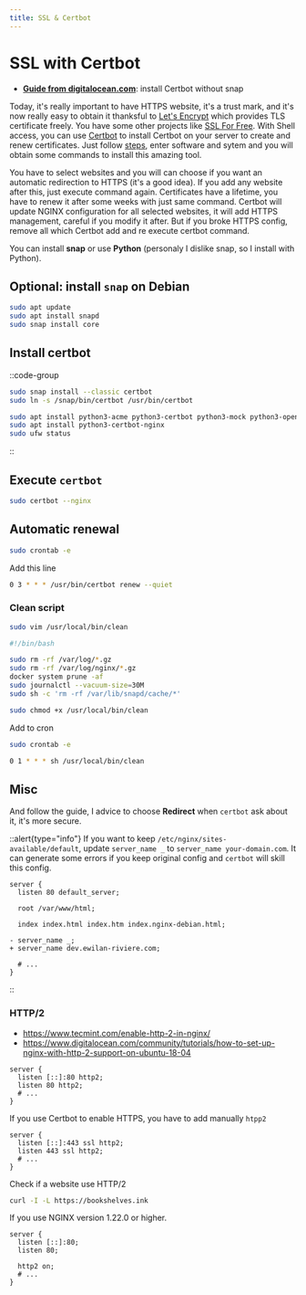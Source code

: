 ```yaml
---
title: SSL & Certbot
---
```


# SSL with Certbot

- [**Guide from digitalocean.com**](https://www.digitalocean.com/community/tutorials/how-to-secure-nginx-with-let-s-encrypt-on-debian-10): install Certbot without snap

Today, it's really important to have HTTPS website, it's a trust mark, and it's now really easy to obtain it thanksful to [Let's Encrypt](https://letsencrypt.org/) which provides TLS certificate freely. You have some other projects like [SSL For Free](https://www.sslforfree.com/).
With Shell access, you can use [Certbot](https://certbot.eff.org/) to install Certbot on your server to create and renew certificates. Just follow [steps](https://certbot.eff.org/instructions), enter software and sytem and you will obtain some commands to install this amazing tool.

You have to select websites and you will can choose if you want an automatic redirection to HTTPS (it's a good idea). If you add any website after this, just execute command again. Certificates have a lifetime, you have to renew it after some weeks with just same command.
Certbot will update NGINX configuration for all selected websites, it will add HTTPS management, careful if you modify it after. But if you broke HTTPS config, remove all which Certbot add and re execute certbot command.

You can install **snap** or use **Python** (personaly I dislike snap, so I install with Python).

## Optional: install `snap` on Debian

```bash
sudo apt update
sudo apt install snapd
sudo snap install core
```

## Install certbot

::code-group

```bash [snap]
sudo snap install --classic certbot
sudo ln -s /snap/bin/certbot /usr/bin/certbot
```

```bash [python]
sudo apt install python3-acme python3-certbot python3-mock python3-openssl python3-pkg-resources python3-pyparsing python3-zope.interface
sudo apt install python3-certbot-nginx
sudo ufw status
```

::

## Execute `certbot`

```bash
sudo certbot --nginx
```

## Automatic renewal

```bash
sudo crontab -e
```

Add this line

```bash
0 3 * * * /usr/bin/certbot renew --quiet
```

### Clean script

```bash
sudo vim /usr/local/bin/clean
```

```bash
#!/bin/bash

sudo rm -rf /var/log/*.gz
sudo rm -rf /var/log/nginx/*.gz
docker system prune -af
sudo journalctl --vacuum-size=30M
sudo sh -c 'rm -rf /var/lib/snapd/cache/*'
```

```bash
sudo chmod +x /usr/local/bin/clean
```

Add to cron

```bash
sudo crontab -e
```

```bash
0 1 * * * sh /usr/local/bin/clean
```

## Misc

And follow the guide, I advice to choose **Redirect** when `certbot` ask about it, it's more secure.

::alert{type="info"}
If you want to keep `/etc/nginx/sites-available/default`, update `server_name _` to `server_name your-domain.com`. It can generate some errors if you keep original config and `certbot` will skill this config.

```diff[/etc/nginx/sites-available/default]
server {
  listen 80 default_server;

  root /var/www/html;

  index index.html index.htm index.nginx-debian.html;

- server_name _;
+ server_name dev.ewilan-riviere.com;

  # ...
}
```

::

### HTTP/2

- <https://www.tecmint.com/enable-http-2-in-nginx/>
- <https://www.digitalocean.com/community/tutorials/how-to-set-up-nginx-with-http-2-support-on-ubuntu-18-04>

```nginx
server {
  listen [::]:80 http2;
  listen 80 http2;
  # ...
}
```

If you use Certbot to enable HTTPS, you have to add manually `htpp2`

```nginx
server {
  listen [::]:443 ssl http2;
  listen 443 ssl http2;
  # ...
}
```

Check if a website use HTTP/2

```bash
curl -I -L https://bookshelves.ink
```

If you use NGINX version 1.22.0 or higher.

```nginx
server {
  listen [::]:80;
  listen 80;

  http2 on;
  # ...
}
```
